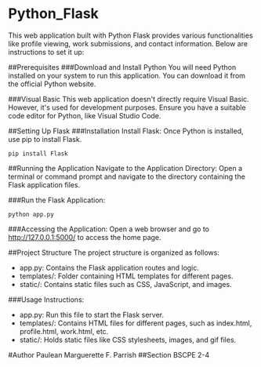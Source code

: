 # Python_Flask
This web application built with Python Flask provides various functionalities like profile viewing, work submissions, and contact information. Below are instructions to set it up:

##Prerequisites
###Download and Install Python
You will need Python installed on your system to run this application. You can download it from the official Python website.

###Visual Basic
This web application doesn't directly require Visual Basic. However, it's used for development purposes. Ensure you have a suitable code editor for Python, like Visual Studio Code.

##Setting Up Flask
###Installation
Install Flask: Once Python is installed, use pip to install Flask.
```
pip install Flask
```

##Running the Application
Navigate to the Application Directory: Open a terminal or command prompt and navigate to the directory containing the Flask application files.

###Run the Flask Application:
```
python app.py
```

###Accessing the Application:
Open a web browser and go to http://127.0.0.1:5000/ to access the home page.

##Project Structure
The project structure is organized as follows:

- app.py: Contains the Flask application routes and logic.
- templates/: Folder containing HTML templates for different pages.
- static/: Contains static files such as CSS, JavaScript, and images.

###Usage Instructions:
- app.py: Run this file to start the Flask server.
- templates/: Contains HTML files for different pages, such as index.html, profile.html, work.html, etc.
- static/: Holds static files like CSS stylesheets, images, and gif files.

#Author
Paulean Marguerette F. Parrish
##Section
BSCPE 2-4
